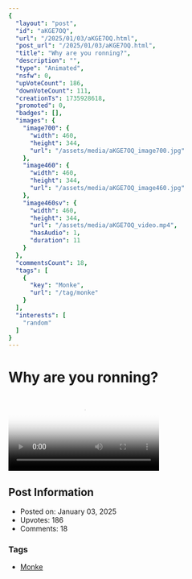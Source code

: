 ```yaml
---
{
  "layout": "post",
  "id": "aKGE7OQ",
  "url": "/2025/01/03/aKGE7OQ.html",
  "post_url": "/2025/01/03/aKGE7OQ.html",
  "title": "Why are you ronning?",
  "description": "",
  "type": "Animated",
  "nsfw": 0,
  "upVoteCount": 186,
  "downVoteCount": 111,
  "creationTs": 1735928618,
  "promoted": 0,
  "badges": [],
  "images": {
    "image700": {
      "width": 460,
      "height": 344,
      "url": "/assets/media/aKGE7OQ_image700.jpg"
    },
    "image460": {
      "width": 460,
      "height": 344,
      "url": "/assets/media/aKGE7OQ_image460.jpg"
    },
    "image460sv": {
      "width": 460,
      "height": 344,
      "url": "/assets/media/aKGE7OQ_video.mp4",
      "hasAudio": 1,
      "duration": 11
    }
  },
  "commentsCount": 18,
  "tags": [
    {
      "key": "Monke",
      "url": "/tag/monke"
    }
  ],
  "interests": [
    "random"
  ]
}
---
```


# Why are you ronning?

<video controls playsinline loop poster="/assets/media/aKGE7OQ_image460.jpg">
  <source src="/assets/media/aKGE7OQ_video.mp4" type="video/mp4">
  Your browser does not support the video tag.
</video>

## Post Information

- Posted on: January 03, 2025
- Upvotes: 186
- Comments: 18

### Tags

- [Monke](/tag/Monke)
